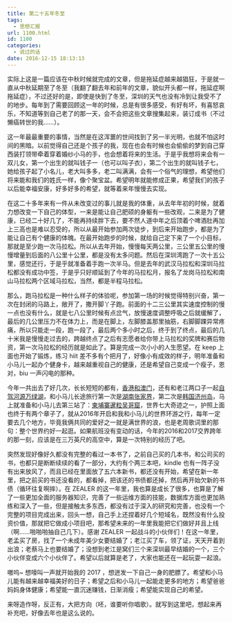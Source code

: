 ```yaml
---
title: 第二十五年冬至
tags:
  - 思想汇报
url: 1100.html
id: 1100
categories:
  - 说过的话
date: 2016-12-15 18:13:13
---
```


实际上这是一篇应该在中秋时候就完成的文章，但是拖延症越来越猖狂，于是就一直从中秋延期至了冬至（我翻了翻去年和前年的文章，貌似开头都一样，拖延症啊拖延症），不过还好的是，即使是快到了冬至，深圳的天气也没有冷到让我受不了的地步。每年到了需要回顾这一年的时候，总是有很多感受，有好有坏，有喜怒哀乐，不知道等到自己老了的那一天，会不会把这些文章搜集起来，装订成书（不过懒癌转世的我……）。

这一年最最重要的事情，当然是在这浑噩的世间找到了另一半光明，也就不怕这时间的黑暗。以前觉得自己还是个孩子的我，现在也会有时候也会偷偷的梦到自己穿西装打领带牵着穿着婚纱小马的手，也会想着将来的生活。于是乎我想将来会有一双儿女，第一个出生的就叫钱子一（也可以叫子衣），第二个出生的就叫钱子七，她给孩子起了小名儿，老大叫多多，老二叫满满，会有一个俗气的理想，希望他们将来能和我们的姓氏一样，像个聚宝盆。希望明年就能修成正果，希望我们的孩子以后能幸福安康，好多好多的希望，就等着来年慢慢去实现。

在这二十多年来有一件从未改变过的事儿就是我的体重，从去年年初的时候，就着力想改变一下自己的体型，一来是能让自己肥硕的身躯有一些改观，二来是为了健康，已经二十好几了，不能再持续胖下去，要不然人道中年之后顶着个啤酒肚再加上三高也是难以忍受的，所以从最开始参加两次徒步，到后来开始跑步，都是为了能让自己有个健康的体魄。在最开始跑步的时候，就给自己定下来了一个小目标，那就是至少跑一次马拉松。所以从去年开始，慢慢每天两公里，三公里五公里的慢慢增量到后面的八公里十公里，都是没有太多问题。然后在深圳湾跑了一次十五公里，感觉还行，于是乎就准备着手跑一次半马。但是去年的武汉马拉松和深圳马拉松都没有成功中签，于是乎只好顺延到了今年的马拉松月，报名了龙岗马拉松和南山马拉松两个区域马拉松，当然，都是半程马拉松。

那么，跑马拉松是一种什么样子的体验呢，参加第一场的时候觉得特别兴奋，第一次在封闭的马路上，敞开了，撒开脚丫子跑。前面的十二三公里其实速度控制的慢一点也没有什么，就是七八公里时候有点岔气，放慢速度调整呼吸之后就缓解了，最后的几公里压力不在体力上，而是在脚上，左脚膝盖那里抽筋，右脚脚踝异常疼痛，所以只能走一段，跑一段了，最后两个多小时之后，终于到了终点，最后的几十米我是慢慢走过去的，跨越终点了之后有志愿者给你带上马拉松的奖牌和赛后物资，第一次马拉松的经历就是如此了。算是完成一次小小的人生愿望。在 keep 上面也开始了锻炼，练习 hiit 差不多有个把月了，好像小有成效的样子，明年准备和小马儿一起办个健身卡，越来越重视自己的健康，还是希望自己变成一个瘦子，恩对，biu 一声闪电的那种。

今年一共出去了好几次，长长短短的都有，[香港和澳门](http://weibo.com/1879788852/DFgMfExQM?from=page_1005051879788852_profile&wvr=6&mod=weibotime)，还有和老江两口子一起[自驾河源万绿湖](http://weibo.com/1879788852/E8JLDke5p?from=page_1005051879788852_profile&wvr=6&mod=weibotime&type=comment)，和小马儿长途旅行第一次是[湖南张家界](https://102no.com/2016/07/28/zhang-jia-jie/)，第二次是[韩国济州岛](https://102no.com/2016/10/20/jeju-island/)，马上就准备和小马儿去第三站了：[柬埔寨暹粒吴哥窟](https://102no.com/2017/01/05/angkor-wat-cambodia/)，世界七大奇迹之一，护照上面也终于有两个章子了，就从2016年开启和我和小马儿的世界环游之行，每年一定要去几个地方，毕竟我俩共同的爱好之一就是满世界的浪，也是老周歌词里的那句：整个世界约好一起逛。如果航班没有变动的话，今年的2016和2017交界跨年的那一刻，应该是在三万英尺的高空中，算是一次特别的经历了吧。

突然发现好像好久都没有完整的看过一本书了，之前自己买的几本书，和公司买的书，也都只是断断续续的看了一部分，大约有个两三本吧，kindle 也有一阵子没有出来放风了，而且已经在里面放了五六本新书，都还没有开始，希望在新一年里，把之前买的书还没看的，都看掉，把该还的书债都还掉，然后再开始欠新的书债（循环往复啊摔）。在 ZEALER 的这一年里，我也算是成长了很多，也算是了解了一些更加全面的服务器知识，完善了一些运维方面的技能，数据库方面也更加熟练和深入了一些，但是接触太多东西，都没有过于深入的研究和完善，也没有一个完整的项目完成出来，回头一想，自己手上还捏着好几个短域名，既然没有什么投资价值，那就把它做成小项目吧，那希望未来的一年里我能把它们做好并且上线（啊……啪啪啪抽自己几下）。感谢 ZEALER 一起战斗的小伙伴们！在这一年里，老孟买了房，找了一个未成年美少女要结婚了；老江买了车，领了证，天天开着到出浪；老蔡马上也要结婚了；没想到老江是窝们三个来深圳最早结婚的一个，三个小伙伴变成六个小伙伴了。希望以后就算是老了，大家也能还在一起玩耍一起浪。

嗷呜~ 想嚎叫一声就开始我的 2017 ，想迸发一下自己一身的肥膘了。希望和小马儿能有越来越幸福美好的日子；希望之后和小马儿一起能走更多的地方；希望爸爸妈妈身体健康；希望能一直沉迷赚钱，日渐消瘦；希望能实现自己的希望。

来呀造作呀，反正有，大把方向（呸，谁要听你唱歌）。就写到这里吧，想起来再补充吧，好像去年也是这么说的。
